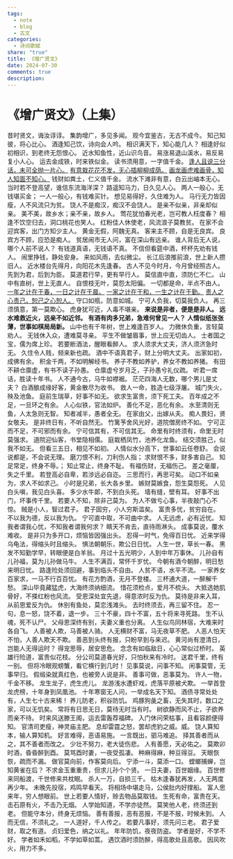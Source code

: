 ```yaml
---
tags:
  - note
  - blog
  - 古文
categories:
  - 诗词歌赋
share: "true"
title: 《增广贤文》
date: 2024-07-30
comments: true
description: 
---
```

# 《增广贤文》（上集）

昔时贤文，诲汝谆谆。
集韵增广，多见多闻。
观今宜鉴古，无古不成今。
知己知彼，将心比心。
酒逢知己饮，诗向会人吟。
相识满天下，知心能几人？
相逢好似初相识，到老终无怨恨心。
近水知鱼性，近山识鸟音。
易涨易退山溪水，易反易复小人心。
运去金成铁，时来铁似金。
读书须用意，一字值千金。
<u>逢人且说三分话，未可全抛一片心。</u>
<u>有意栽花花不发，无心插柳柳成荫。</u>
<u>画龙画虎难画骨，知人知面不知心。</u>
钱财如粪土，仁义值千金。
流水下滩非有意，白云出岫本无心。
当时若不登高望，谁信东流海洋深？
路遥知马力，日久见人心。
两人一般心，无钱堪买金；
一人一般心，有钱难买针。
想见易得好，久住难为人。
马行无力皆因瘦，人不风流只为贫。
饶人不是痴汉，痴汉不会饶人。
是亲不似亲，非亲却似亲。
美不美，故乡水；亲不亲，故乡人。
莺花犹怕春光老，岂可教人枉度春？
相逢不饮空归去，洞口桃花也笑人。
红粉佳人休使老，风流浪子莫教贫。
在家不会迎宾客，出门方知少主人。
黄金无假，阿魏无真。
客来主不顾，自是无良宾。
良宾方不顾，应恐是痴人。
贫居闹市无人问，富在深山有远亲。
谁人背后无人说，哪个人前不说人？
有钱道真语，无钱语不真。
不信但看筵中酒，杯杯先劝有钱人。
闹里挣钱，静处安身。
来如风雨，去似微尘。
长江后浪推前浪，世上新人攒旧人。
近水楼台先得月，向阳花木先逢春。
古人不见今时月，今月曾经照古人。
先到为君，后到为臣。
莫道君行早，更有早行人。
莫信直中直，须防仁不仁。
山中有直树，世上无直人。
自恨枝无叶，莫怨太阳偏。
一切都是命，半点不由人。
<u>一年之计在于春，一日之计在于晨。</u>
<u>一家之计在于和，一生之计在于勤。</u>
<u>责人之心责己，恕己之心恕人。</u>
守口如瓶，防意如城。
宁可人负我，切莫我负人。
再三须慎意，第一莫欺心。
虎身犹可近，人毒不堪亲。
**来说是非者，便是是非人。**
**远水难救近火，远亲不如近邻。**
**有酒有肉多兄弟，急难何曾见一人？**
**人情似纸张张薄，世事如棋局局新。**
山中也有千年树，世上难逢百岁人。
力微休负重，言轻莫劝人。
无钱休入众，遭难莫寻亲。
平生不做皱眉事，世上应无切齿人。
士者国之宝，儒为席上珍。
若要断酒法，醒眼看醉人。
求人须求大丈夫，济人须济急时无。
久住令人贱，频来新也疏。
酒中不语真君子，财上分明大丈夫。
出家如初，成佛有余。
积金千两，不如明解经书。
养子不教如养驴，养女不教如养猪。
有田不耕仓廪虚，有书不读子孙愚。
仓廪虚兮岁月乏，子孙愚兮礼仪疏。
听君一席话，胜读十年书。
人不通今古，马牛如襟裾。
茫茫四海人无数，哪个男儿是丈夫？
白酒酿成缘好客，黄金散尽为收书。
救人一命，胜造七级浮屠。
城门失火，殃及池鱼。
庭前生瑞草，好事不如无。
欲求生富贵，须下死工夫。
百年成之不足，一旦环之有余。
人心似铁，官法如炉。
善化不足，恶化有余。
水至清则无鱼，人太急则无智。
知者减半，愚者全无。
在家由父，出嫁从夫。
痴人畏妇，贤女敬夫。
是非终日有，不听自然无。
竹篱芧舍风光好，道院僧房终不如。
宁可正而不足，不可邪而有余。
宁可信其有，不可信其无。
命里有时终须有，命里无时莫强求。
道院迎仙客，书堂隐相儒。
庭栽栖凤竹，池养化龙鱼。
结交须胜己，似我不如无。
但看三五日，相见不如初。
人情似水分高下，世事如云任卷舒。
会说说都是，不会说无理。
磨刀恨不利，刀利伤人指；
求财恨不多，财多害自己。
知足常足，终身不辱。；
知止常止，终身不耻。
有福伤财，无福伤己。
差之毫厘，失之千里。
若登高必自卑，若涉远必自迩。
三思而行，再思可矣。
动口不如亲为，求人不如求己。
小时是兄弟，长大各乡里。
嫉财莫嫉食，怨生莫怨死。
人见白头嗔，我见白头喜。
多少水牛郞，不到白头死。
墙有缝，壁有耳。
好事不出门，坏事传千里。
若要人不知，除非己莫为。
为人不做亏心事，半夜敲门心不惊。
贼是小人，智过君子。
君子固穷，小人穷斯滥矣。
富贵多忧，贫穷自在。
不以我为德，反以我为仇。
宁可直中取，不可曲中求。
人无远虑，必有近忧。
知我者谓我心忧，不知我者谓我何求？
睛天不肯去，直待雨淋头。
成事莫说，覆水难收。
是非只为多开口，烦恼皆因强出头。
忍得一时气，免得百日忧。
近来学得乌龟法，得缩头时且缩头。
惧法朝朝乐，欺公日日忧。
人生一世，草长一春。
黑发不知勤学早，转眼便是白羊翁。
月过十五光明少，人到中年万事休。
儿孙自有儿孙福，莫为儿孙做马牛。
人生不满百，常怀千岁忧。
今朝有酒今朝醉，明日愁来明日忧。
路逢险处须回避，事到临头不自由。
人贫不语，水平不流。
一家养女百家求，一马不行百百忧。
有花方酌酒，无月不登楼。
三杯通大道，一醉解千愁。
深山毕竟藏猛虎，大海终须纳细流。
惜花须检点，爱月不梳头。
大抵选她肌骨好，不搽红粉也风流。
受恩深处宜先退，得意浓时反为仇。
莫待是非来入耳，从前恩爱反为仇。
休别有鱼处，莫恋浅滩头。
去时终须去，再三留不住。
忍一句，息一怒，饶不着，退一步。
三十不豪，四十不富，五十将来寻死路。
生不认魂，死不认尸。
父母恩深终有别，夫妻义重也分离。
人生似鸟同林宿，大难来时各自飞。
人善被人欺，马善被人骑。
人无横财不富，马无夜草不肥。
人恶人怕天不怕，人善人欺天不欺。
善恶到头终有报，只盼早到与来迟。
黄河尚有澄清日，岂能人无得运时？
得宠思辱，居安思危。
念念有如临敌日，心心常似过桥时。
英雄行险道，富贵似花枝。
分公司莫道春光好，只怕秋来有冷时。
送君千里，终有一别。
但将冷眼观螃蟹，看它横行到几时！
见事莫说，问事不知。
闲事莫管，无事早归。
假缎染就真红色，也被旁人说是非。
善事可做，恶事莫为。
许人一物，千金不移。
龙生龙子，虎生虎儿。
龙游浅水遭虾戏，虎落平原被犬欺。
一举首登龙虎榜，十年身到凤凰池。
十年寒窗无人问，一举成名天下知。
酒债寻常处处有，人生七十古来稀！
养儿防老，积谷防饥。
鸡豚狗彘之畜，无失其时，数口之家，可以无饥矣。
常将有日思无日，莫待无时当有时。
树欲静而风不止，子欲养而亲不待。
时来风送滕王阁，运去雷轰荐福碑。
入门休问荣枯事，且看容颜便得知。
官清司吏瘦，神灵庙主肥。
息却雷霆之怒，罢却虎豹之威。威。
饶人算知本，输人算知机。
好言难得，恶语易施。
一言既出，驷马难追。
择其善者而从之，其不善者而改之。
少壮不努力，老大徒伤悲。
人有善愿，天必佑之。
莫欺卯时酒，昏昏醉到酉。
莫骂酉时妻，一夜受孤凄。
种麻得麻，种豆得豆。
天眼恢恢，疏而不漏。
做官莫向前，作客莫向后。
宁添一斗，莫添一口。
螳螂捕蝉，岂知黄雀在后？
不求金玉重重贵，但求儿孙个个贤。
一日夫妻，百世姻缘。
百世修来同船渡，千世修来共枕眠。
杀人一万，自损三千。
枯木逢春犹再发，人无两度再少年。
未晚先投宿，鸡鸣早看天。
将相场中堪走马，公侯肚内好撑船。
富人思来年，穷人想眼前。
世上若要人情好，赊去物品莫取钱。
生死有命，富贵在天。
击石原有火，不击乃无烟。
人学始知道，不学亦徒然。
莫笑他人老，终须还到老。
但能守本分，终身无烦恼。
善有善报，恶有恶报，不是不报，时候未到。
人而无信，不须礼之。
一人道好，千人传之。
若要凡事好，须先问三老。
君子爱财，取之有道。
贞妇爱色，纳之以礼。
年年防饥，夜夜防盗。
学者是好，不学不好。
学者如禾如稻，不学如草如蒿。
遇饮酒时须防醉，得高歌处且高歌。
因风吹火，用力不多。
